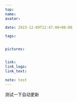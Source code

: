 ```yaml
---
top:
name: 
avatar:

date: 2023-12-09T12:47:00+08:00

tags:


pictures:


link: 
link_logo:
link_text: 

note: test
---
```

测试一下自动更新